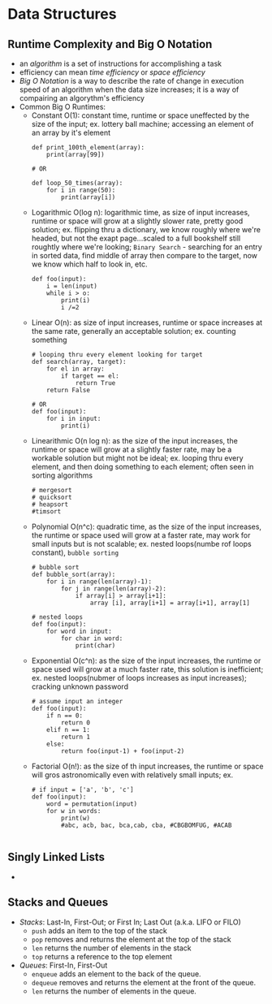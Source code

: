 # Data Structures

## Runtime Complexity and Big O Notation
 - an *algorithm* is a set of instructions for accomplishing a task
 - efficiency can mean *time efficiency* or *space efficiency*
 - *Big O Notation* is a way to describe the rate of change in execution speed of an algorithm when the data size increases; it is a way of compairing an algorythm's efficiency
 - Common Big O Runtimes:
     - Constant O(1): constant time, runtime or space uneffected by the size of the input; ex. lottery ball machine; accessing an element of an array by it's element
        ```
        def print_100th_element(array):
            print(array[99])

        # OR 

        def loop_50_times(array):
            for i in range(50):
                print(array[i])
        ```
     - Logarithmic O(log n):  logarithmic time, as size of input increases, runtime or space will grow at a slightly slower rate, pretty good solution; ex. flipping thru a dictionary, we know roughly where we're headed, but not the exapt page...scaled to a full bookshelf still roughtly where we're looking; `Binary Search` - searching for an entry in sorted data, find middle of array then compare to the target, now we know which half to look in, etc.
        ```
        def foo(input):
            i = len(input)
            while i > o:
                print(i)
                i /=2
        ```
     - Linear O(n): as size of input increases, runtime or space increases at the same rate, generally an acceptable solution; ex. counting something
        ```
        # looping thru every element looking for target
        def search(array, target):
            for el in array:
                if target == el:
                    return True
            return False
        
        # OR
        def foo(input):
            for i in input:
                print(i)
        ```
     - Linearithmic O(n log n): as the size of the input increases, the runtime or space will grow at a slightly faster rate, may be a workable solution but might not be ideal; ex. looping thru every element, and then doing something to each element; often seen in sorting algorithms 
        ```
        # mergesort
        # quicksort
        # heapsort
        #timsort
        ```
     - Polynomial O(n^c): quadratic time, as the size of the input increases, the runtime or space used will grow at a faster rate, may work for small inputs but is not scalable; ex. nested loops(numbe rof loops constant), `bubble sorting`
        ```
        # bubble sort
        def bubble_sort(array):
            for i in range(len(array)-1):
                for j in range(len(array)-2):
                    if array[i] > array[i+1]:
                        array [i], array[i+1] = array[i+1], array[1]

        # nested loops
        def foo(input):
            for word in input:
                for char in word:
                    print(char)
        ```
     - Exponential O(c^n): as the size of the input increases, the runtime or space used will grow at a much faster rate, this solution is inefficient; ex. nested loops(nubmer of loops increases as input increases); cracking unknown password
        ```
        # assume input an integer
        def foo(input):
            if n == 0: 
                return 0
            elif n == 1:
                return 1
            else:
                return foo(input-1) + foo(input-2)
        ```
     - Factorial O(n!): as the size of th input increases, the runtime or space will gros astronomically even with relatively small inputs; ex.
        ```
        # if input = ['a', 'b', 'c']
        def foo(input):
            word = permutation(input)
            for w in words:
                print(w)
                #abc, acb, bac, bca,cab, cba, #CBGBOMFUG, #ACAB


## Singly Linked Lists
 - 

## Stacks and Queues
 - *Stacks*: Last-In, First-Out; or First In; Last Out (a.k.a. LIFO or FILO)
     - `push` adds an item to the top of the stack
     - `pop` removes and returns the element at the top of the stack
     - `len` returns the number of elements in the stack
     - `top` returns a reference to the top element
 - *Queues*: First-In, First-Out
     - `enqueue` adds an element to the back of the queue.
     - `dequeue` removes and returns the element at the front of the queue.
     - `len` returns the number of elements in the queue.